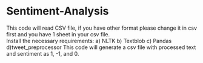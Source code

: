 # Sentiment-Analysis
This code will read CSV file, if you have other format please change it in csv first and you have 1 sheet in your csv file.  
Install the necessary requirements: a) NLTK b) Textblob c) Pandas d)tweet_preprocessor
This code will generate a csv file with processed text and sentiment as 1, -1, and 0.
